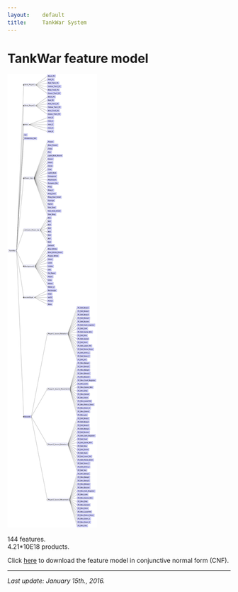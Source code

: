 ```yaml
---
layout:    default
title:     TankWar System
---
```

# TankWar feature model

![tankwar feature model][fmTankWar]

144 features.  
4.21\*10E18 products.

Click [here][cnfTankWar] to download the feature model in conjunctive normal form (CNF).

---

_Last update: January 15th., 2016._


[fmTankWar]:  ../../assets/fmTankWar.png
[cnfTankWar]: CNF_tankwar.txt
